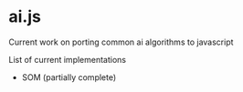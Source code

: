 # ai.js
Current work on porting common ai algorithms to javascript

List of current implementations
 - SOM (partially complete)
